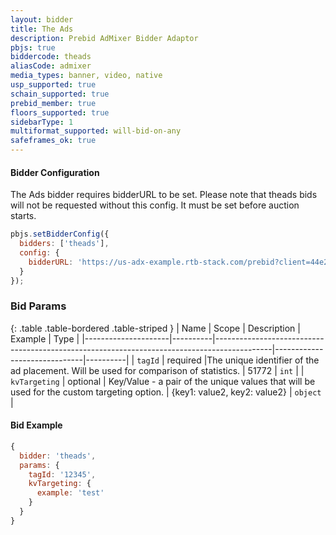 ```yaml
---
layout: bidder
title: The Ads
description: Prebid AdMixer Bidder Adaptor
pbjs: true
biddercode: theads
aliasCode: admixer
media_types: banner, video, native
usp_supported: true
schain_supported: true
prebid_member: true
floors_supported: true
sidebarType: 1
multiformat_supported: will-bid-on-any
safeframes_ok: true
---
```


#### Bidder Configuration

The Ads bidder requires bidderURL to be set. Please note that theads bids will not be requested without this config. It must be set before auction starts.

```js
pbjs.setBidderConfig({
  bidders: ['theads'],
  config: {
    bidderURL: 'https://us-adx-example.rtb-stack.com/prebid?client=44e2d241-5051-4b58-8ac6-f17e13732339&ssp=3&endpoint=777'
  }
});
```

### Bid Params

{: .table .table-bordered .table-striped }
| Name                | Scope    | Description                                                                                | Example                      | Type     |
|---------------------|----------|--------------------------------------------------------------------------------------------|------------------------------|----------|
| `tagId`        | required |The unique identifier of the ad placement. Will be used for comparison of statistics.                             | 51772                        | `int`    |
| `kvTargeting`       | optional | Key/Value - a pair of the unique values that will be used for the custom targeting option. | {key1: value2, key2: value2} | `object` |

#### Bid Example

```js
{
  bidder: 'theads',
  params: {
    tagId: '12345',
    kvTargeting: {
      example: 'test'
    }
  }
}
```
